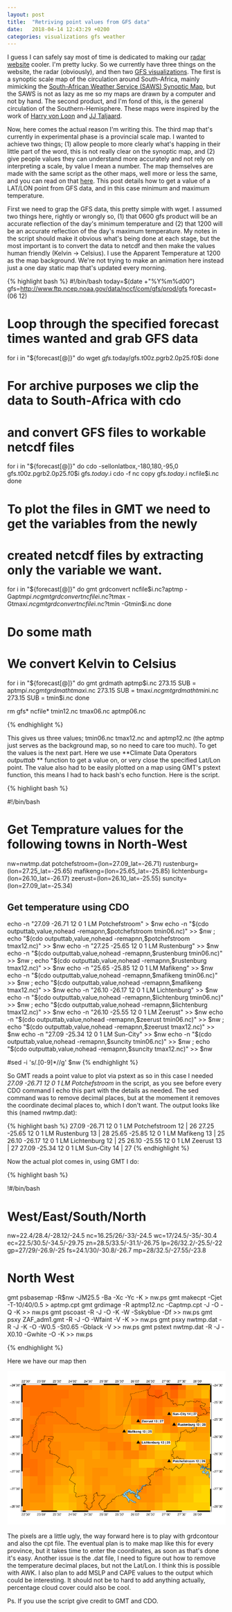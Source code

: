 ```yaml
---
layout: post
title:  "Retriving point values from GFS data"
date:   2018-04-14 12:43:29 +0200
categories: visualizations gfs weather  
---
```


I guess I can safely say most of time is dedicated to making our [radar
website](http://www.lekewenaradar.co.za) cooler. I'm pretty lucky. So we
currently have three things on the website, the radar (obviously), and then two
[GFS visualizations](http://www.lekwenaradar.co.za/forecast.html). The first is
a synoptic scale map of the circulation around South-Africa, mainly mimicking
the [South-African Weather Service (SAWS) Synoptic
Map](http://www.weathersa.co.za/observations/synoptic-charts), but the SAWS is
not as lazy as me so my maps are drawn by a computer and not by hand. The
second product, and I'm fond of this, is the general circulation of the
Southern-Hemisphere. These maps were inspired by the work of [Harry von
Loon](https://scholar.google.com/scholar?hl=en&as_sdt=0%2C5&q=harry+von+loon&oq=harry+von+loon)
and [JJ
Taljaard](https://scholar.google.com/scholar?hl=en&as_sdt=0%2C5&q=jj+taljaardt+synoptic&btnG=).

Now, here comes the actual reason I'm writing this. The third map that's
currently in experimental phase is a provincial scale map. I wanted to achieve
two things; (1) allow people to more clearly what's happing in their little
part of the word, this is not really clear on the synoptic map, and (2) give
people values they can understand more accurately and not rely on interpreting
a scale, by value I mean a number. The map themselves are made with the same
script as the other maps, well more or less the same, and you can read on that
[here](https://www.hennohavenga.com/weather/bash/gmt/2018/01/28/forecasting-weather-with-bash-and-other-linux-tools.html).
This post details how to get a value of a LAT/LON point from GFS data, and in this case minimum and maximum temperature.

First we need to grap the GFS data, this pretty simple with wget. I assumed two
things here, rightly or wrongly so, (1) that 0600 gfs product will be an
accurate reflection of the day's minimum temperature and (2) that 1200 will be
an accurate reflection of the day's maximum temperature. My notes in the script
should make it obvious what's being done at each stage, but the most important
is to convert the data to netcdf and then make the values human friendly
(Kelvin -> Celsius). I use the Apparent Temperature at 1200 as the map background.
We're not trying to make an animation here instead just a one day static map that's
updated every morning.

{% highlight bash %}
#!/bin/bash
today=$(date +"%Y%m%d00")
gfs=http://www.ftp.ncep.noaa.gov/data/nccf/com/gfs/prod/gfs
forecast=(06 12)

# Loop through the specified forecast times wanted and grab GFS data
for i in "${forecast[@]}" 
do 
    wget $gfs.$today/gfs.t00z.pgrb2.0p25.f0$i 
done

# For archive purposes we clip the data to South-Africa with cdo
# and convert GFS files to workable netcdf files
for i in "${forecast[@]}"  
do 
    cdo -sellonlatbox,-180,180,-95,0 gfs.t00z.pgrb2.0p25.f0$i gfs.$today.$i 
    cdo -f nc copy gfs.$today.$i ncfile$i.nc 
done

# To plot the files in GMT we need to get the variables from the newly 
# created netcdf files by extracting only the variable we want.
for i in "${forecast[@]}" 
do
    gmt grdconvert ncfile$i.nc\?aptmp -Gaptmp$i.nc
    gmt grdconvert ncfile$i.nc\?tmax  -Gtmax$i.nc
    gmt grdconvert ncfile$i.nc\?tmin  -Gtmin$i.nc
done

# Do some math
# We convert Kelvin to Celsius
for i in "${forecast[@]}" 
do
    gmt grdmath aptmp$i.nc 273.15 SUB = aptmp$i.nc
    gmt grdmath tmax$i.nc 273.15 SUB = tmax$i.nc
    gmt grdmath tmin$i.nc 273.15 SUB = tmin$i.nc
done

rm gfs* ncfile* tmin12.nc tmax06.nc aptmp06.nc

{% endhighlight %}

This gives us three values; tmin06.nc tmax12.nc and aptmp12.nc (the aptmp just
serves as the background map, so no need to care too much). To get the values is
the next part. Here we use **Climate Data Operators *outputtab* ** function to
get a value on, or very close the specified Lat/Lon point. The value also had to be
easily plotted on a map using GMT's pstext function, this means I had to hack bash's
echo function. Here is the script.

{% highlight bash %}

#!/bin/bash
# Get Temprature values for the following towns in North-West

nw=nwtmp.dat
potchefstroom=(lon=27.09_lat=-26.71) 
rustenburg=(lon=27.25_lat=-25.65)
mafikeng=(lon=25.65_lat=-25.85)
lichtenburg=(lon=26.10_lat=-26.17)
zeerust=(lon=26.10_lat=-25.55)
suncity=(lon=27.09_lat=-25.34)

## Get temperature using CDO 
echo -n "27.09 -26.71 12 0 1 LM Potchefstroom" > $nw
echo -n "$(cdo outputtab,value,nohead -remapnn,$potchefstroom tmin06.nc)" >> $nw ; echo "$(cdo outputtab,value,nohead -remapnn,$potchefstroom tmax12.nc)" >> $nw 
echo -n "27.25 -25.65 12 0 1 LM Rustenburg" >> $nw
echo -n "$(cdo outputtab,value,nohead -remapnn,$rustenburg tmin06.nc)" >> $nw ; echo "$(cdo outputtab,value,nohead -remapnn,$rustenburg tmax12.nc)" >> $nw 
echo -n "25.65 -25.85 12 0 1 LM Mafikeng" >> $nw
echo -n "$(cdo outputtab,value,nohead -remapnn,$mafikeng tmin06.nc)" >> $nw ; echo "$(cdo outputtab,value,nohead -remapnn,$mafikeng tmax12.nc)" >> $nw 
echo -n "26.10 -26.17 12 0 1 LM Lichtenburg" >> $nw
echo -n "$(cdo outputtab,value,nohead -remapnn,$lichtenburg tmin06.nc)" >> $nw ; echo "$(cdo outputtab,value,nohead -remapnn,$lichtenburg tmax12.nc)" >> $nw 
echo -n "26.10 -25.55 12 0 1 LM Zeerust" >> $nw
echo -n "$(cdo outputtab,value,nohead -remapnn,$zeerust tmin06.nc)" >> $nw ; echo "$(cdo outputtab,value,nohead -remapnn,$zeerust tmax12.nc)" >> $nw 
echo -n "27.09 -25.34 12 0 1 LM Sun-City" >> $nw
echo -n "$(cdo outputtab,value,nohead -remapnn,$suncity tmin06.nc)" >> $nw ; echo "$(cdo outputtab,value,nohead -remapnn,$suncity tmax12.nc)" >> $nw 

#sed -i 's/\.[0-9]*//g' $nw 
{% endhighlight %}

So GMT reads a point value to plot via pstext as <LAT LON FONTSIZE ANGLE
FONTTYPE NAME> so in this case I needed *27.09 -26.71 12 0 1 LM
Potchefstroom* in the script, as you see before every CDO command I echo this
part with the details as needed. The sed command was to remove decimal places,
but at the momement it removes the coordinate decimal places to, which I don't want.
The output looks like this (named nwtmp.dat):

{% highlight bash %}
27.09 -26.71 12 0 1 LM Potchefstroom 12 | 26 
27.25 -25.65 12 0 1 LM Rustenburg 13 | 28 
25.65 -25.85 12 0 1 LM Mafikeng 13 | 25 
26.10 -26.17 12 0 1 LM Lichtenburg 12 | 25 
26.10 -25.55 12 0 1 LM Zeerust 13 | 27 
27.09 -25.34 12 0 1 LM Sun-City 14 | 27 
{% endhighlight %}

Now the actual plot comes in, using GMT I do:

{% highlight bash %}

!#/bin/bash

# West/East/South/North
nw=22.4/28.4/-28.12/-24.5
nc=16.25/26/-33/-24.5
wc=17/24.5/-35/-30.4
ec=22.5/30.5/-34.5/-29.75
zn=28.5/33.5/-31.1/-26.75
lp=26/32.2/-25.5/-22
gp=27/29/-26.9/-25
fs=24.1/30/-30.8/-26.7
mp=28/32.5/-27.55/-23.8

# North West
gmt psbasemap  -R$nw -JM25.5 -Ba -Xc -Yc -K > nw.ps
gmt makecpt    -Cjet -T-10/40/0.5 > aptmp.cpt
gmt grdimage   -R aptmp12.nc -Captmp.cpt -J -O -Q -K >> nw.ps
gmt pscoast    -R -J -O -K -W -Sskyblue -Df >> nw.ps
gmt psxy        ZAF_adm1.gmt -R -J -O -Wfaint -V -K >> nw.ps
gmt psxy        nwtmp.dat -R -J -K -O -W0.5 -St0.65 -Gblack -V >> nw.ps
gmt pstext      nwtmp.dat -R -J -X0.10 -Gwhite -O -K >> nw.ps

{% endhighlight %}

Here we have our map then

![nw_temp](/assets/images/maps/nw_temp.png)

The pixels are a little ugly, the way forward here is to play with grdcontour
and also the cpt file. The eventual plan is to make map like this for every
province, but it takes time to enter the coordinates, as soon as that's done
it's easy. Another issue is the .dat file, I need to figure out how to remove
the temperature decimal places, but not the Lat/Lon. I think this is possible
with AWK. I also plan to add MSLP and CAPE values to the output which could be
interesting. It should not be to hard to add anything actually, percentage
cloud cover could also be cool.

Ps. If you use the script give credit to GMT and CDO.
